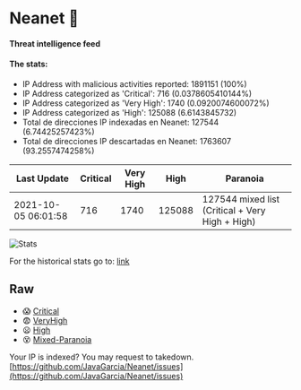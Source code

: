 # Neanet :hocho:
#### Threat intelligence feed
#### The stats:

- IP Address with malicious activities reported: 1891151 (100%)
- IP Address categorized as 'Critical':  716 (0.0378605410144%)
- IP Address categorized as 'Very High':  1740 (0.0920074600072%)
- IP Address categorized as 'High':  125088 (6.6143845732)
- Total de direcciones IP indexadas en Neanet:  127544 (6.74425257423%)
- Total de direcciones IP descartadas en Neanet:  1763607 (93.2557474258%)

| Last Update | Critical | Very High | High | Paranoia |
| --- | --- | --- | --- | --- |
| 2021-10-05 06:01:58 | 716 | 1740 | 125088 | 127544 mixed list (Critical + Very High + High)|

![Stats](https://docs.google.com/spreadsheets/d/e/2PACX-1vSnaNMIXVabIpDJjufMlzH7poXnshF3mgd8Is1g9ytUEzVsP5my4Trn8f-xkoLLQ38xpL3HtmUexLo6/pubchart?oid=501124687&format=image)

For the historical stats go to: [link](/stats.csv)
## Raw
- :scream: [Critical](https://raw.githubusercontent.com/JavaGarcia/Neanet/master/blacklists/neanet_critical.txt)
- :fearful: [VeryHigh](https://raw.githubusercontent.com/JavaGarcia/Neanet/master/blacklists/neanet_veryHigh.txtt)
- :frowning: [High](https://raw.githubusercontent.com/JavaGarcia/Neanet/master/blacklists/neanet_high.txt)
- :dizzy_face: [Mixed-Paranoia](https://raw.githubusercontent.com/JavaGarcia/Neanet/master/blacklists/neanet_all.txt)


Your IP is indexed? You may request to takedown. [https://github.com/JavaGarcia/Neanet/issues](https://github.com/JavaGarcia/Neanet/issues)























































































































































































































































































































































































































































































































































































































































































































































































































































































































































































































































































































































































































































































































































































































































































































































































































































































































































































































































































































































































































































































































































































































































































































































































































































































































































































































































































































































































































































































































































































































































































































































































































































































































































































































































































































































































































































































































































































































































































































































































































































































































































































































































































































































































































































































































































































































































































































































































































































































































































































































































































































































































































































































































































































































































































































































































































































































































































































































































































































































































































































































































































































































































































































































































































































































































































































































































































































































































































































































































































































































































































































































































































































































































































































































































































































































































































































































































































































































































































































































































































































































































































































































































































































































































































































































































































































































































































































































































































































































































































































































































































































































































































































































































































































































































